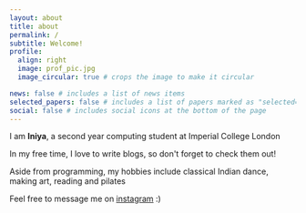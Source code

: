 ```yaml
---
layout: about
title: about
permalink: /
subtitle: Welcome!
profile:
  align: right
  image: prof_pic.jpg
  image_circular: true # crops the image to make it circular

news: false # includes a list of news items
selected_papers: false # includes a list of papers marked as "selected={true}"
social: false # includes social icons at the bottom of the page
---
```


I am **Iniya**, a second year computing student at Imperial College London

In my free time, I love to write blogs, so don't forget to check them out!

Aside from programming, my hobbies include classical Indian dance, making art, reading and pilates

Feel free to message me on [instagram](https://www.instagram.com/iniyamuraari) :)

